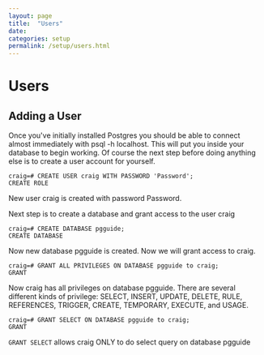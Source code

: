 ```yaml
---
layout: page
title:  "Users"
date:
categories: setup
permalink: /setup/users.html
---
```


Users
=====

Adding a User
-------------

Once you've initially installed Postgres you should be able to connect almost immediately with psql -h localhost. This will put you inside your database to begin working. Of course the next step before doing anything else is to create a user account for yourself.

    craig=# CREATE USER craig WITH PASSWORD 'Password';
    CREATE ROLE

New user craig is created with password Password.

Next step is to create a database and grant access to the user craig

    craig=# CREATE DATABASE pgguide;
    CREATE DATABASE

Now new database pgguide is created. Now we will grant access to craig.

    craig=# GRANT ALL PRIVILEGES ON DATABASE pgguide to craig;
    GRANT

Now craig has all privileges on database pgguide. There are several different kinds of privilege: SELECT, INSERT, UPDATE, DELETE, RULE, REFERENCES, TRIGGER, CREATE, TEMPORARY, EXECUTE, and USAGE.

    craig=# GRANT SELECT ON DATABASE pgguide to craig;
    GRANT

`GRANT SELECT` allows craig ONLY to do select query on database pgguide


